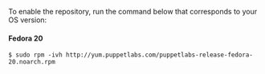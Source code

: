 To enable the repository, run the command below that corresponds to your OS version:

#### Fedora 20

    $ sudo rpm -ivh http://yum.puppetlabs.com/puppetlabs-release-fedora-20.noarch.rpm
